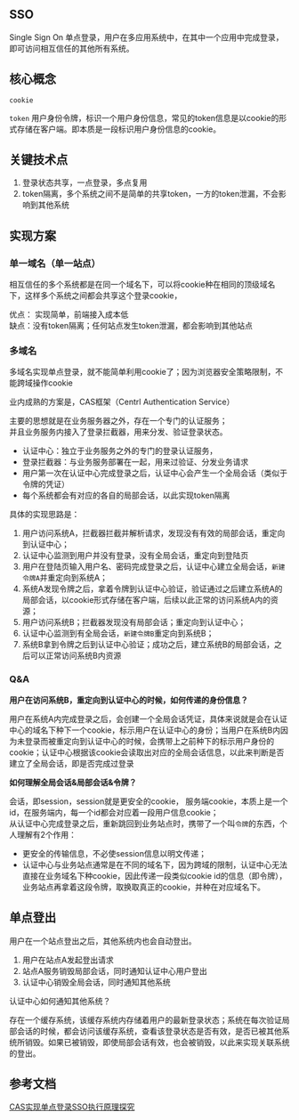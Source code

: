 ## SSO
Single Sign On 单点登录，用户在多应用系统中，在其中一个应用中完成登录，即可访问相互信任的其他所有系统。

## 核心概念
`cookie`

`token` 用户身份令牌，标识一个用户身份信息，常见的token信息是以cookie的形式存储在客户端。即本质是一段标识用户身份信息的cookie。

## 关键技术点
1. 登录状态共享，一点登录，多点复用
2. token隔离，多个系统之间不是简单的共享token，一方的token泄漏，不会影响到其他系统

## 实现方案
### 单一域名（单一站点）
相互信任的多个系统都是在同一个域名下，可以将cookie种在相同的顶级域名下，这样多个系统之间都会共享这个登录cookie，

优点： 实现简单，前端接入成本低    
缺点：没有token隔离；任何站点发生token泄漏，都会影响到其他站点

### 多域名
多域名实现单点登录，就不能简单利用cookie了；因为浏览器安全策略限制，不能跨域操作cookie

业内成熟的方案是，CAS框架（Centrl Authentication Service）

主要的思想就是在业务服务器之外，存在一个专门的认证服务；     
并且业务服务内接入了登录拦截器，用来分发、验证登录状态。

- 认证中心：独立于业务服务之外的专门的登录认证服务，
- 登录拦截器：与业务服务部署在一起，用来过验证、分发业务请求
- 用户第一次在认证中心完成登录之后，认证中心会产生一个全局会话（类似于令牌的凭证）
- 每个系统都会有对应的各自的局部会话，以此实现token隔离

具体的实现思路是：  
1. 用户访问系统A，拦截器拦截并解析请求，发现没有有效的局部会话，重定向到认证中心；
2. 认证中心监测到用户并没有登录，没有全局会话，重定向到登陆页
3. 用户在登陆页输入用户名、密码完成登录之后，认证中心建立全局会话，`新建令牌A`并重定向到系统A；
4. 系统A发现令牌之后，拿着令牌到认证中心验证，验证通过之后建立系统A的局部会话，以cookie形式存储在客户端，后续以此正常的访问系统A内的资源；
5. 用户访问系统B；拦截器发现没有局部会话；重定向到认证中心；
6. 认证中心监测到有全局会话，`新建令牌B`重定向到系统B；
7. 系统B拿到令牌之后到认证中心验证；成功之后，建立系统B的局部会话，之后可以正常访问系统B内资源

### Q&A
**用户在访问系统B，重定向到认证中心的时候，如何传递的身份信息？** 

用户在系统A内完成登录之后，会创建一个全局会话凭证，具体来说就是会在认证中心的域名下种下一个cookie，标示用户在认证中心的身份；当用户在系统B内因为未登录而被重定向到认证中心的时候，会携带上之前种下的标示用户身份的cookie；认证中心根据该cookie会读取出对应的全局会话信息，以此来判断是否建立了全局会话，即是否完成过登录

**如何理解全局会话&局部会话&令牌？**

会话，即session，session就是更安全的cookie， 服务端cookie，本质上是一个id，在服务端内，每一个id都会对应着一段用户信息cookie；      
从认证中心完成登录之后，重新跳回到业务站点时，携带了一个叫`令牌`的东西，个人理解有2个作用：
+ 更安全的传输信息，不必使session信息以明文传递；
+ 认证中心与业务站点通常是在不同的域名下，因为跨域的限制，认证中心无法直接在业务域名下种cookie，因此传递一段类似cookie id的信息（即令牌），业务站点再拿着这段令牌，取换取真正的cookie，并种在对应域名下。


## 单点登出
用户在一个站点登出之后，其他系统内也会自动登出。

1. 用户在站点A发起登出请求
2. 站点A服务销毁局部会话，同时通知认证中心用户登出
3. 认证中心销毁全局会话，同时通知其他系统

认证中心如何通知其他系统？

存在一个缓存系统，该缓存系统内存储着用户的最新登录状态；系统在每次验证局部会话的时候，都会访问该缓存系统，查看该登录状态是否有效，是否已被其他系统所销毁。如果已被销毁，即使局部会话有效，也会被销毁，以此来实现关联系统的登出。


## 参考文档
[CAS实现单点登录SSO执行原理探究](https://blog.csdn.net/javaloveiphone/article/details/52439613)
